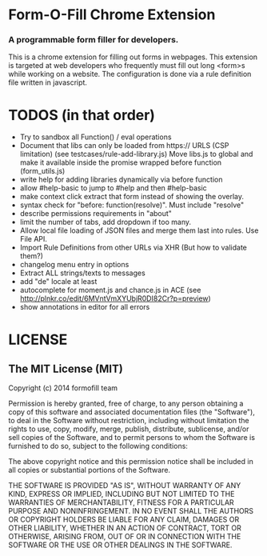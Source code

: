 # Form-O-Fill Chrome Extension

### A programmable form filler for developers.

This is a chrome extension for filling out forms in webpages.
This extension is targeted at web developers who frequently must fill out long \<form>s while working on a website.
The configuration is done via a rule definition file written in javascript.

# TODOS (in that order)

- Try to sandbox all Function() / eval operations
- Document that libs can only be loaded from https:// URLS (CSP limitation) (see testcases/rule-add-library.js)
  Move libs.js to global and make it available inside the promise wrapped before function (form_utils.js)
- write help for adding libraries dynamically via before function
- allow #help-basic to jump to #help and then #help-basic
- make context click extract that form instead of showing the overlay.
- syntax check for "before: function(resolve)". Must include "resolve"
- describe permissions requirements in "about"
- limit the number of tabs, add dropdown if too many.
- Allow local file loading of JSON files and merge them last into rules. Use File API.
- Import Rule Definitions from other URLs via XHR (But how to validate them?)
- changelog menu entry in options
- Extract ALL strings/texts to messages
- add "de" locale at least
- autocomplete for moment.js and chance.js in ACE (see http://plnkr.co/edit/6MVntVmXYUbjR0DI82Cr?p=preview)
- show annotations in editor for all errors

# LICENSE

## The MIT License (MIT)

Copyright (c) 2014 formofill team

Permission is hereby granted, free of charge, to any person obtaining a copy
of this software and associated documentation files (the "Software"), to deal
in the Software without restriction, including without limitation the rights
to use, copy, modify, merge, publish, distribute, sublicense, and/or sell
copies of the Software, and to permit persons to whom the Software is
furnished to do so, subject to the following conditions:

The above copyright notice and this permission notice shall be included in
all copies or substantial portions of the Software.

THE SOFTWARE IS PROVIDED "AS IS", WITHOUT WARRANTY OF ANY KIND, EXPRESS OR
IMPLIED, INCLUDING BUT NOT LIMITED TO THE WARRANTIES OF MERCHANTABILITY,
FITNESS FOR A PARTICULAR PURPOSE AND NONINFRINGEMENT. IN NO EVENT SHALL THE
AUTHORS OR COPYRIGHT HOLDERS BE LIABLE FOR ANY CLAIM, DAMAGES OR OTHER
LIABILITY, WHETHER IN AN ACTION OF CONTRACT, TORT OR OTHERWISE, ARISING FROM,
OUT OF OR IN CONNECTION WITH THE SOFTWARE OR THE USE OR OTHER DEALINGS IN
THE SOFTWARE.
